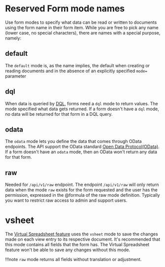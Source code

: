 # Reserved Form mode names

Use form modes to specify what data can be read or written to documents using the form name in their form item. While you are free to pick any name (lower case, no special characters), there are names with a special purpose, namely:

## default

The `default` mode is, as the name implies, the default when creating or reading documents and in the absence of an explicitly specified `mode=` parameter

## dql

When data is queried by [DQL](https://help.hcltechsw.com/dom_designer/12.0.1/basic/dql_overview.html), forms need a `dql` mode to return values. The mode specified what data gets returned. If a form doesn't have a `dql` mode, no data will be returned for that form in a DQL query.

## odata

The `odata` mode lets you define the data that comes through OData endpoints. The API support the OData standard [Open Data Protocol(OData)](https://www.odata.org). If a form doesn't have an `odata` mode, then an OData won't return any data for that form.

## raw

Needed for `/api/v1/raw` endpoint. The endpoint `/api/v1/raw` will only return data when the mode `raw` exists for the form requested and the user has the permission, expressed in the @formula of the raw mode definition. Typically you want to restrict raw access to admin and support users.

# vsheet

The [Virtual Spreadsheet feature](../../howto/production/virtualsheet.md) uses the `vsheet` mode to save the changes made on each view entry to its respective document. It's recommended that this mode contains all fields that the form has. The Virtual Spreadsheet feature won't be able to save any changes without this mode.

!!!note
    `raw` mode returns all fields without translation or adjustment.
